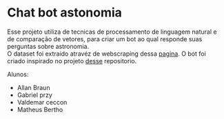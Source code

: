 # Chat bot astonomia

Esse projeto utiliza de tecnicas de processamento de linguagem natural e de comparação de vetores,
 para criar um bot ao qual responde suas perguntas sobre astronomia.  
O dataset foi extraido atravéz de webscraping dessa [pagina](http://www.seasky.org/astronomy/astronomy-faq.html).
O bot foi criado inspirado no projeto [desse](https://github.com/parulnith/Building-a-Simple-Chatbot-in-Python-using-NLTK) repositorio.

Alunos:
* Allan Braun
* Gabriel przy
* Valdemar ceccon
* Matheus Bertho